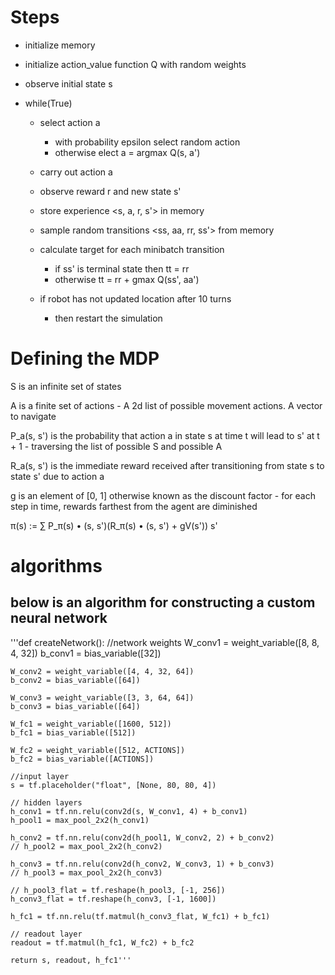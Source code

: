 # Steps

- initialize memory
- initialize action_value function Q with random weights
- observe initial state s

- while(True)
  - select action a 
    - with probability epsilon select random action
    - otherwise elect a = argmax Q(s, a')
  - carry out action a
  - observe reward r and new state s'
  - store experience <s, a, r, s'> in memory
  
  - sample random transitions <ss, aa, rr, ss'> from memory
  - calculate target for each minibatch transition
    - if ss' is terminal state then tt = rr
    - otherwise tt = rr + gmax Q(ss', aa')
  - if robot has not updated location after 10 turns
    - then restart the simulation
  
# Defining the MDP

  S is an infinite set of states

  A is a finite set of actions
    - A 2d list of possible movement actions. A vector to navigate

  P_a(s, s') is the probability that action a in state s at time t will lead to s' at t + 1
    - traversing the list of possible S and possible A
    
  R_a(s, s') is the immediate reward received after transitioning from state s to state s' due to action a

  g is an element of [0, 1] otherwise known as the discount factor
    - for each step in time, rewards farthest from the agent are diminished

  π(s) := ∑ P_π(s) • (s, s')(R_π(s) • (s, s') + gV(s'))
          s'

# algorithms

## below is an algorithm for constructing a custom neural network
  '''def createNetwork():
  //network weights
    W_conv1 = weight_variable([8, 8, 4, 32])
    b_conv1 = bias_variable([32])

    W_conv2 = weight_variable([4, 4, 32, 64])
    b_conv2 = bias_variable([64])

    W_conv3 = weight_variable([3, 3, 64, 64])
    b_conv3 = bias_variable([64])

    W_fc1 = weight_variable([1600, 512])
    b_fc1 = bias_variable([512])

    W_fc2 = weight_variable([512, ACTIONS])
    b_fc2 = bias_variable([ACTIONS])

    //input layer
    s = tf.placeholder("float", [None, 80, 80, 4])

    // hidden layers
    h_conv1 = tf.nn.relu(conv2d(s, W_conv1, 4) + b_conv1)
    h_pool1 = max_pool_2x2(h_conv1)

    h_conv2 = tf.nn.relu(conv2d(h_pool1, W_conv2, 2) + b_conv2)
    // h_pool2 = max_pool_2x2(h_conv2)

    h_conv3 = tf.nn.relu(conv2d(h_conv2, W_conv3, 1) + b_conv3)
    // h_pool3 = max_pool_2x2(h_conv3)

    // h_pool3_flat = tf.reshape(h_pool3, [-1, 256])
    h_conv3_flat = tf.reshape(h_conv3, [-1, 1600])

    h_fc1 = tf.nn.relu(tf.matmul(h_conv3_flat, W_fc1) + b_fc1)

    // readout layer
    readout = tf.matmul(h_fc1, W_fc2) + b_fc2

    return s, readout, h_fc1'''
